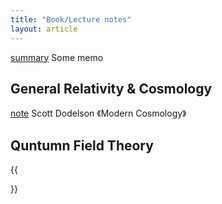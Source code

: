 ```yaml
---
title: "Book/Lecture notes"
layout: article
---
```


<a class="button button--primary button--rounded button--sm" href="summary">summary</a> Some memo



## General Relativity & Cosmology

<a class="button button--primary button--rounded button--sm" href="dodelson-cosmology">note</a> Scott Dodelson 《Modern Cosmology》


## Quntumn Field Theory

{{<section summary >}}
